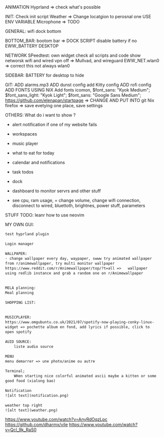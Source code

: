 

ANIMATION Hyprland
 => check what's possible

INIT:
    Check init script
        Weather => Change locatgion to perosnal one USE ENV VARIABLE
        Microphone => TODO

GENERAL:
    wifi
    dock bottom


BOTTOM_BAR:
    bootom bar => DOCK SCRIPT
    disable battery if no EWW_BATTERY DESKTOP 

NETWORK
    SPeedtest: own widget
    check all scripts and code
    show networsk wifi and wired
    vpn off =>  Mullvad, and wireguard
    EWW_NET.wlan0 => correct this not always wlan0

SIDEBAR:
    BATTERY for desktop to hide


GIT:
    ADD alarms.mp3
    ADD dunst config
     add Kitty config
    ADD rofi config
    ADD FONTS USING NIX
    Add fonts icomon, 
    $font_sans: "Kyok Medium";
    $font_sans_light: "Kyok Light";
    $font_sans: "Google Sans Medium";
 https://github.com/elenapan/startpage => CHANGE AND PUT INTO git
 Nix firefox => save evetying one place, save settings

OTHERS:
What do i want to show ?

- alert notification if one of my website fails
- workspaces
- music player
- what to eat for today
- calendar and notifications
- task todos
- dock

- dashboard to monitor servrs and other stuff

- see cpu, ram usage,
= change volume, change wifi connection, disconnect to wired, bluettoth,
brightnes, power stuff, parameters


STUFF TODO:
    leanr how to use neovim


MY OWN GUI:

    test hyprland plugin

    Login manager

    WALLPAPER:
    - change wallpaper every day, waypaper, swww try animated wallpaper from r/animewallpaper, try multi monitor wallpaper
    https://www.reddit.com/r/Animewallpaper/top/?t=all =>   wallpaper using redlib instance and grab a random one on r/Animewallpaper


    MELA planning:
    Meal planning

    SHOPPING LIST:


    MUSICPLAYER:
    https://www.omgubuntu.co.uk/2021/07/spotify-now-playing-conky-linux-widget => pochette album en fond, add lyrics if possible, click to open spotify

    AUID SOURCE:
        liste audio source

    MENU
    menu demarrer => une photo/anime ou autre

    Terminal;
        WHen starting nice colorful animated ascii maybe a kitten or some good food (xialong bao)

    Notification
    ![alt text](notification.png)

    weather top right
    ![alt text](weather.png)

https://www.youtube.com/watch?v=AnyRdOqzLpc
https://github.com/dharmx/vile
https://www.youtube.com/watch?v=Qcl_9k_RaS0

